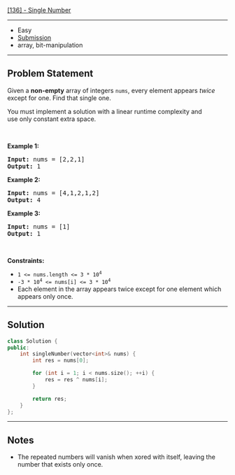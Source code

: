 [[136] - Single Number](https://leetcode.com/problems/single-number)

---

- Easy
- [Submission](https://leetcode.com/problems/single-number/submissions/1042807484/)
- array, bit-manipulation

---

## Problem Statement

<p>Given a <strong>non-empty</strong>&nbsp;array of integers <code>nums</code>, every element appears <em>twice</em> except for one. Find that single one.</p>

<p>You must&nbsp;implement a solution with a linear runtime complexity and use&nbsp;only constant&nbsp;extra space.</p>

<p>&nbsp;</p>
<p><strong class="example">Example 1:</strong></p>
<pre><strong>Input:</strong> nums = [2,2,1]
<strong>Output:</strong> 1
</pre><p><strong class="example">Example 2:</strong></p>
<pre><strong>Input:</strong> nums = [4,1,2,1,2]
<strong>Output:</strong> 4
</pre><p><strong class="example">Example 3:</strong></p>
<pre><strong>Input:</strong> nums = [1]
<strong>Output:</strong> 1
</pre>
<p>&nbsp;</p>
<p><strong>Constraints:</strong></p>

<ul>
	<li><code>1 &lt;= nums.length &lt;= 3 * 10<sup>4</sup></code></li>
	<li><code>-3 * 10<sup>4</sup> &lt;= nums[i] &lt;= 3 * 10<sup>4</sup></code></li>
	<li>Each element in the array appears twice except for one element which appears only once.</li>
</ul>


---

## Solution

```cpp
class Solution {
public:
    int singleNumber(vector<int>& nums) {
        int res = nums[0];

        for (int i = 1; i < nums.size(); ++i) {
            res = res ^ nums[i];
        }

        return res;
    }
};
```

---

## Notes

- The repeated numbers will vanish when xored with itself, leaving the number that exists only once.
